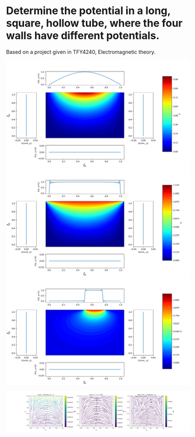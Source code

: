 # Determine the potential in a long, square, hollow tube, where the four walls have different potentials.
Based on a project given in TFY4240, Electromagnetic theory.

![Potential1](./pot1.png)
![Potential2](./pot2.png)
![Potential3](./pot3.png)

![E_fields](./E_field.png)
